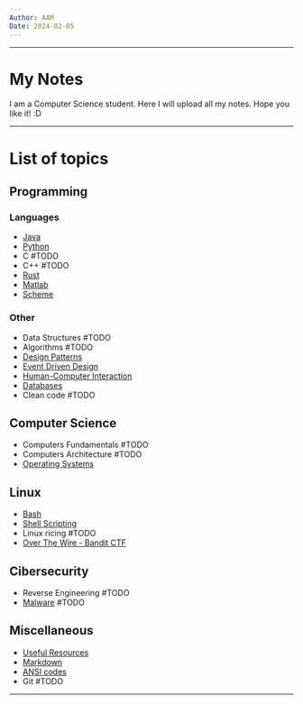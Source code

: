 ```yaml
---
Author: AAM
Date: 2024-02-05
---
```

---
# My Notes

I am a Computer Science student. Here I will upload all my notes.
Hope you like it!  :D

---

# List of topics

## Programming
### Languages
- [Java](Programming/Java/index.md)
- [Python](Programming/Python/index.md)
- C #TODO
- C++ #TODO
- [Rust](Programming/Rust/index.md)
- [Matlab](Programming/Matlab/index.md)
- [Scheme](Programming/Other/SCHEME.md)

### Other
- Data Structures #TODO
- Algorithms #TODO
- [Design Patterns](Programming/Patterns/index.md)
- [Event Driven Design](Programming/Other/EDD.md)
- [Human-Computer Interaction](Programming/GUI/index.md)
- [Databases](Programming/Databases/index.md)
- Clean code #TODO 

## Computer Science
- Computers Fundamentals #TODO
- Computers Architecture #TODO
- [Operating Systems](CS/OS/README.md)
## Linux
- [Bash](/Linux/Bash.md)
- [Shell Scripting](/Linux/Shell_Scripting.md)
- Linux ricing #TODO
- [Over The Wire - Bandit CTF](Linux/Over_The_Wire.md)

## Cibersecurity
- Reverse Engineering #TODO 
- [Malware](Sec/Malware/index.md) #TODO
## Miscellaneous
- [Useful Resources](/Others/UsefulResources.md)
- [Markdown](/Others/Markdown.md)
- [ANSI codes](/Others/ANSI_codes.md)
- Git #TODO


---
